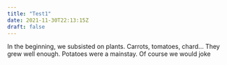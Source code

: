 ```yaml
---
title: "Test1"
date: 2021-11-30T22:13:15Z
draft: false
---
```


In the beginning, we subsisted on plants. Carrots, tomatoes, chard... They grew well enough. Potatoes were a mainstay. Of course we would joke